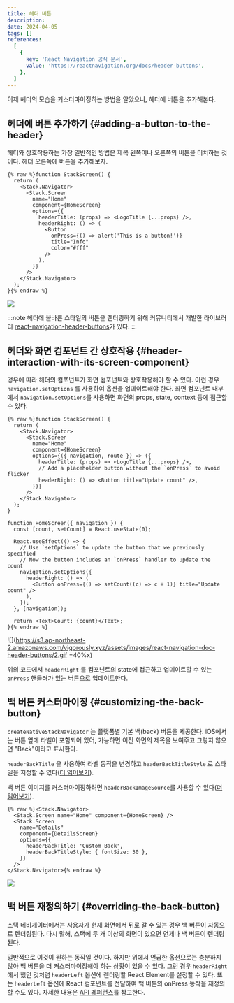 ```yaml
---
title: 헤더 버튼
description:
date: 2024-04-05
tags: []
references:
  [
    {
      key: 'React Navigation 공식 문서',
      value: 'https://reactnavigation.org/docs/header-buttons',
    },
  ]
---
```


이제 헤더의 모습을 커스터마이징하는 방법을 알았으니, 헤더에 버튼을 추가해본다.

## 헤더에 버튼 추가하기 {#adding-a-button-to-the-header}

헤더와 상호작용하는 가장 일반적인 방법은 제목 왼쪽이나 오른쪽의 버튼을 터치하는 것이다. 헤더 오른쪽에 버튼을 추가해보자.

```tsx
{% raw %}function StackScreen() {
  return (
    <Stack.Navigator>
      <Stack.Screen
        name="Home"
        component={HomeScreen}
        options={{
          headerTitle: (props) => <LogoTitle {...props} />,
          headerRight: () => (
            <Button
              onPress={() => alert('This is a button!')}
              title="Info"
              color="#fff"
            />
          ),
        }}
      />
    </Stack.Navigator>
  );
}{% endraw %}
```

![](https://s3.ap-northeast-2.amazonaws.com/vigorously.xyz/assets/images/react-navigation-doc-header-buttons/1.png)

:::note
헤더에 올바른 스타일의 버튼을 렌더링하기 위해 커뮤니티에서 개발한 라이브러리 [react-navigation-header-buttons](https://github.com/vonovak/react-navigation-header-buttons)가 있다.
:::

## 헤더와 화면 컴포넌트 간 상호작용 {#header-interaction-with-its-screen-component}

경우에 따라 헤더의 컴포넌트가 화면 컴포넌트와 상호작용해야 할 수 있다. 이런 경우 `navigation.setOptions` 를 사용하여 옵션을 업데이트해야 한다. 화면 컴포넌트 내부에서 `navigation.setOptions`를 사용하면 화면의 props, state, context 등에 접근할 수 있다.

```tsx
{% raw %}function StackScreen() {
  return (
    <Stack.Navigator>
      <Stack.Screen
        name="Home"
        component={HomeScreen}
        options={({ navigation, route }) => ({
          headerTitle: (props) => <LogoTitle {...props} />,
          // Add a placeholder button without the `onPress` to avoid flicker
          headerRight: () => <Button title="Update count" />,
        })}
      />
    </Stack.Navigator>
  );
}

function HomeScreen({ navigation }) {
  const [count, setCount] = React.useState(0);

  React.useEffect(() => {
    // Use `setOptions` to update the button that we previously specified
    // Now the button includes an `onPress` handler to update the count
    navigation.setOptions({
      headerRight: () => (
        <Button onPress={() => setCount((c) => c + 1)} title="Update count" />
      ),
    });
  }, [navigation]);

  return <Text>Count: {count}</Text>;
}{% endraw %}
```

![](https://s3.ap-northeast-2.amazonaws.com/vigorously.xyz/assets/images/react-navigation-doc-header-buttons/2.gif =40%x)

위의 코드에서 `headerRight` 를 컴포넌트의 state에 접근하고 업데이트할 수 있는 `onPress` 핸들러가 있는 버튼으로 업데이트한다.

## 백 버튼 커스터마이징 {#customizing-the-back-button}

`createNativeStackNavigator` 는 플랫폼별 기본 백(back) 버튼을 제공한다. iOS에서는 버튼 옆에 라벨이 포함되어 있어, 가능하면 이전 화면의 제목을 보여주고 그렇지 않으면 "Back"이라고 표시한다.

`headerBackTitle` 을 사용하여 라벨 동작을 변경하고 `headerBackTitleStyle` 로 스타일을 지정할 수 있다([더 읽어보기](https://reactnavigation.org/docs/native-stack-navigator#headerbacktitle)).

백 버튼 이미지를 커스터마이징하려면 `headerBackImageSource`를 사용할 수 있다([더 읽어보기](https://reactnavigation.org/docs/native-stack-navigator#headerbackimagesource)).

```tsx
{% raw %}<Stack.Navigator>
  <Stack.Screen name="Home" component={HomeScreen} />
  <Stack.Screen
    name="Details"
    component={DetailsScreen}
    options={{
      headerBackTitle: 'Custom Back',
      headerBackTitleStyle: { fontSize: 30 },
    }}
  />
</Stack.Navigator>{% endraw %}
```

![](https://s3.ap-northeast-2.amazonaws.com/vigorously.xyz/assets/images/react-navigation-doc-header-buttons/3.png)

## 백 버튼 재정의하기 {#overriding-the-back-button}

스택 네비게이터에서는 사용자가 현재 화면에서 뒤로 갈 수 있는 경우 백 버튼이 자동으로 렌더링된다. 다시 말해, 스택에 두 개 이상의 화면이 있으면 언제나 백 버튼이 렌더링된다.

일반적으로 이것이 원하는 동작일 것이다. 하지만 위에서 언급한 옵션으로는 충분하지 않아 백 버튼을 더 커스터마이징해야 하는 상황이 있을 수 있다. 그런 경우 `headerRight`에서 했던 것처럼 `headerLeft` 옵션에 렌더링할 React Element를 설정할 수 있다. 또는 `headerLeft` 옵션에 React 컴포넌트를 전달하여 백 버튼의 onPress 동작을 재정의할 수도 있다. 자세한 내용은 [API 레퍼런스](https://reactnavigation.org/docs/native-stack-navigator#headerleft)를 참고한다.
